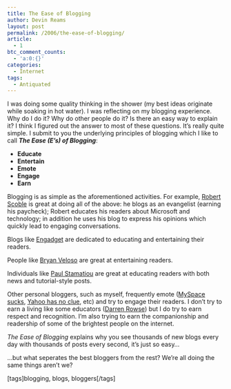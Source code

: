 ```yaml
---
title: The Ease of Blogging
author: Devin Reams
layout: post
permalink: /2006/the-ease-of-blogging/
article:
  - 1
btc_comment_counts:
  - 'a:0:{}'
categories:
  - Internet
tags:
  - Antiquated
---
```

I was doing some quality thinking in the shower (my best ideas originate while soaking in hot water). I was reflecting on my blogging experience. Why do I do it? Why do other people do it? Is there an easy way to explain it? I think I figured out the answer to most of these questions. It&#8217;s really quite simple. I submit to you the underlying principles of blogging which I like to call ***The Ease (E&#8217;s) of Blogging***:

*   **Educate**
*   **Entertain**
*   **Emote**
*   **Engage**
*   **Earn**

Blogging is as simple as the aforementioned activities. For example, [Robert Scoble][1] is great at doing all of the above: he blogs as an evangelist (earning his paycheck); Robert educates his readers about Microsoft and technology; in addition he uses his blog to express his opinions which quickly lead to engaging conversations.

Blogs like [Engadget][2] are dedicated to educating and entertaining their readers.

People like [Bryan Veloso][3] are great at entertaining readers.

Individuals like [Paul Stamatiou][4] are great at educating readers with both news and tutorial-style posts.

Other personal bloggers, such as myself, frequently emote ([MySpace sucks][5], [Yahoo has no clue][6], etc) and try to engage their readers. I don&#8217;t try to earn a living like some educators ([Darren Rowse][7]) but I do try to earn respect and recognition. I&#8217;m also trying to earn the companionship and readership of some of the brightest people on the internet.

*The Ease of Blogging* explains why you see thousands of new blogs every day with thousands of posts every second, it&#8217;s just so easy&#8230;

&#8230;but what seperates the best bloggers from the rest? We&#8217;re all doing the same things aren&#8217;t we?

[tags]blogging, blogs, bloggers[/tags]

 [1]: http://scobleizer.wordpress.com/
 [2]: http://www.engadget.com/
 [3]: http://www.avalonstar.com/
 [4]: http://www.paulstamatiou.com/
 [5]: https://devin.rea.ms/2006/myspace-ads-suck/
 [6]: https://devin.rea.ms/2006/msn-search-and-win/
 [7]: http://www.problogger.net/